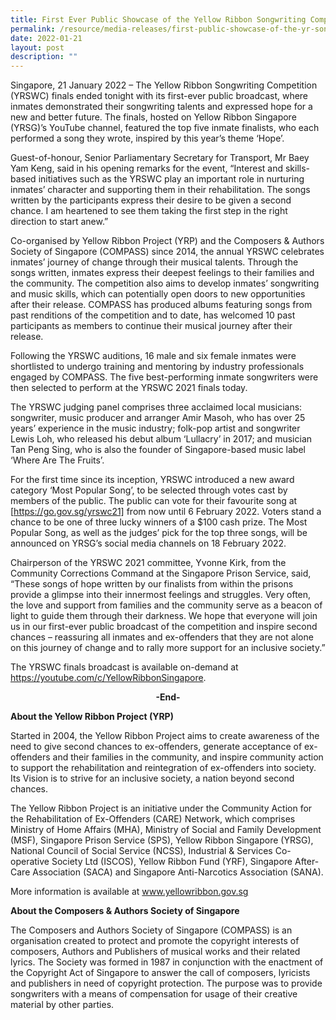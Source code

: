 ```yaml
---
title: First Ever Public Showcase of the Yellow Ribbon Songwriting Competition Finals
permalink: /resource/media-releases/first-public-showcase-of-the-yr-songwriting
date: 2022-01-21
layout: post
description: ""
---
```

Singapore, 21 January 2022 – The Yellow Ribbon Songwriting Competition (YRSWC) finals ended tonight with its first-ever public broadcast, where inmates demonstrated their songwriting talents and expressed hope for a new and better future. The finals, hosted on Yellow Ribbon Singapore (YRSG)’s YouTube channel, featured the top five inmate finalists, who each performed a song they wrote, inspired by this year’s theme ‘Hope’.

Guest-of-honour, Senior Parliamentary Secretary for Transport, Mr Baey Yam Keng, said in his opening remarks for the event, “Interest and skills-based initiatives such as the YRSWC play an important role in nurturing inmates’ character and supporting them in their rehabilitation. The songs written by the participants express their desire to be given a second chance. I am heartened to see them taking the first step in the right direction to start anew.”

Co-organised by Yellow Ribbon Project (YRP) and the Composers & Authors Society of Singapore (COMPASS) since 2014, the annual YRSWC celebrates inmates’ journey of change through their musical talents. Through the songs written, inmates express their deepest feelings to their families and the community. The competition also aims to develop inmates’ songwriting and music skills, which can potentially open doors to new opportunities after their release. COMPASS has produced albums featuring songs from past renditions of the competition and to date, has welcomed 10 past participants as members to continue their musical journey after their release.

Following the YRSWC auditions, 16 male and six female inmates were shortlisted to undergo training and mentoring by industry professionals engaged by COMPASS. The five best-performing inmate songwriters were then selected to perform at the YRSWC 2021 finals today.

The YRSWC judging panel comprises three acclaimed local musicians: songwriter, music producer and arranger Amir Masoh, who has over 25 years’ experience in the music industry; folk-pop artist and songwriter Lewis Loh, who released his debut album ‘Lullacry’ in 2017; and musician Tan Peng Sing, who is also the founder of Singapore-based music label ‘Where Are The Fruits’.

For the first time since its inception, YRSWC introduced a new award category ‘Most Popular Song’, to be selected through votes cast by members of the public. The public can vote for their favourite song at [https://go.gov.sg/yrswc21] from now until 6 February 2022. Voters stand a chance to be one of three lucky winners of a $100 cash prize. The Most Popular Song, as well as the judges’ pick for the top three songs, will be announced on YRSG’s social media channels on 18 February 2022.

Chairperson of the YRSWC 2021 committee, Yvonne Kirk, from the Community Corrections Command at the Singapore Prison Service, said, “These songs of hope written by our finalists from within the prisons provide a glimpse into their innermost feelings and struggles. Very often, the love and support from families and the community serve as a beacon of light to guide them through their darkness. We hope that everyone will join us in our first-ever public broadcast of the competition and inspire second chances – reassuring all inmates and ex-offenders that they are not alone on this journey of change and to rally more support for an inclusive society.”

The YRSWC finals broadcast is available on-demand at https://youtube.com/c/YellowRibbonSingapore.

<center><strong>-End-</strong></center>


<strong>About the Yellow Ribbon Project (YRP)</strong>

Started in 2004, the Yellow Ribbon Project aims to create awareness of the need to give second chances to ex-offenders, generate acceptance of ex-offenders and their families in the community, and inspire community action to support the rehabilitation and reintegration of ex-offenders into society. Its Vision is to strive for an inclusive society, a nation beyond second chances.

The Yellow Ribbon Project is an initiative under the Community Action for the Rehabilitation of Ex-Offenders (CARE) Network, which comprises Ministry of Home Affairs (MHA), Ministry of Social and Family Development (MSF), Singapore Prison Service (SPS), Yellow Ribbon Singapore (YRSG), National Council of Social Service (NCSS), Industrial & Services Co-operative Society Ltd (ISCOS), Yellow Ribbon Fund (YRF), Singapore After-Care Association (SACA) and Singapore Anti-Narcotics Association (SANA).

More information is available at www.yellowribbon.gov.sg

<strong>About the Composers & Authors Society of Singapore</strong>

The Composers and Authors Society of Singapore (COMPASS) is an organisation created to protect and promote the copyright interests of composers, Authors and Publishers of musical works and their related lyrics. The Society was formed in 1987 in conjunction with the enactment of the Copyright Act of Singapore to answer the call of composers, lyricists and publishers in need of copyright protection. The purpose was to provide songwriters with a means of compensation for usage of their creative material by other parties.